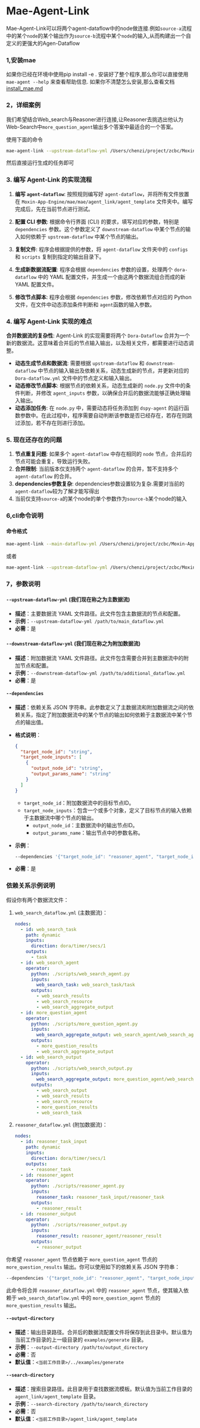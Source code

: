 
# Mae-Agent-Link
Mae-Agent-Link可以将两个agent-dataflow中的node做连接.例如`source-a`流程中的某个`node`的某个输出作为`source-b`流程中某个`node`的输入,从而构建出一个自定义的更强大的Agen-Dataflow

### 1,安装mae
如果你已经在环境中使用pip install -e . 安装好了整个程序,那么你可以直接使用 `mae-agent --help` 来查看帮助信息. 如果你不清楚怎么安装,那么查看文档 
[install_mae.md](install_mae.md)

### 2，详细案例
我们希望结合Web_search与Reasoner进行连接,让Reasoner去挑选出他认为Web-Search中`more_question_agent`输出多个答案中最适合的一个答案。

使用下面的命令
```bash
mae-agent-link --upstream-dataflow-yml /Users/chenzi/project/zcbc/Moxin-App-Engine/mae/mae/agent_link/agent_template/web_search/web_search_dataflow.yml --downstream-dataflow-yml /Users/chenzi/project/zcbc/Moxin-App-Engine/mae/mae/agent_link/agent_template/reasoner/reasoner_dataflow.yml --dependencies "{ \"target_node_id\": \"reasoner_agent\", \"target_node_inputs\": [{\"output_node_id\": \"more_question_agent\", \"output_params_name\": \"more_question_results\"}]}" --output-directory  /Users/chenzi/project/zcbc/Moxin-App-Engine/mae/examples/generate  --search-directory /Users/chenzi/project/zcbc/Moxin-App-Engine/mae/mae/agent_link/agent_template
```
然后直接运行生成的任务即可



### 3. 编写 Agent-Link 的实现流程

1. **编写 `agent-dataflow`**: 按照规则编写好 `agent-dataflow`，并将所有文件放置在 `Moxin-App-Engine/mae/mae/agent_link/agent_template` 文件夹中。编写完成后，先在当前节点进行测试。

2. **配置 CLI 参数**: 根据命令行界面 (CLI) 的要求，填写对应的参数，特别是 `dependencies` 参数。这个参数定义了 `downstream-dataflow` 中某个节点的输入如何依赖于 `upstream-dataflow` 中某个节点的输出。

3. **复制文件**: 程序会根据提供的参数，将 `agent-dataflow` 文件夹中的 `configs` 和 `scripts` 复制到指定的输出目录下。

4. **生成新数据流配置**: 程序会根据 `dependencies` 参数的设置，处理两个 `dora-dataflow` 中的 YAML 配置文件，并生成一个由这两个数据流组合而成的新 YAML 配置文件。

5. **修改节点脚本**: 程序会根据 `dependencies` 参数，修改依赖节点对应的 Python 文件，在文件中动态添加条件判断和 `agent`函数的输入参数。

   


### 4. 编写 Agent-Link 实现的难点
**合并数据流的复杂性**: Agent-Link 的实现需要将两个 `Dora-Dataflow` 合并为一个新的数据流。这意味着合并后的节点输入输出，以及相关文件，都需要进行动态调整。
   - **动态生成节点和数据流**: 需要根据 `upstream-dataflow` 和 `downstream-dataflow` 中节点的输入输出及依赖关系，动态生成新的节点，并更新对应的 `Dora-dataflow.yml` 文件中的节点定义和输入输出。
   - **动态修改节点脚本**: 根据节点的依赖关系，动态生成新的 `node.py` 文件中的条件判断，并修改 `agent_inputs` 参数，以确保合并后的数据流能够正确处理输入输出。
   - **动态添加任务**: 在 `node.py` 中，需要动态将任务添加到 `dspy-agent` 的运行函数参数中。在此过程中，程序需要自动判断该参数是否已经存在，若存在则跳过添加，若不存在则进行添加。





### 5. 现在还存在的问题
1. **节点重复问题**: 如果多个 `agent-dataflow` 中存在相同的 `node` 节点，合并后的节点可能会重复，导致运行失败。
2. **合并限制**: 当前版本仅支持两个 `agent-dataflow` 的合并，暂不支持多个 `agent-dataflow` 的合并。
3. **dependencies参数复杂**: dependencies参数设置较为复杂.需要对当前的`agent-dataflow`较为了解才能写得出
4. 当前仅支持`source-a`的某个node的单个参数作为`source-b`某个node的输入






### 6,cli命令说明

#### 命令格式
```bash
mae-agent-link --main-dataflow-yml /Users/chenzi/project/zcbc/Moxin-App-Engine/mae/mae/agent_link/agent_template/web_search/web_search_dataflow.yml --additional-dataflow-yml /Users/chenzi/project/zcbc/Moxin-App-Engine/mae/mae/agent_link/agent_template/reasoner/reasoner_dataflow.yml --dependencies "{ \"target_node_id\": \"reasoner_agent\", \"target_node_inputs\": [{\"output_node_id\": \"more_question_agent\", \"output_params_name\": \"more_question_results\"}]}"
```
或者
```bash
mae-agent-link --upstream-dataflow-yml /Users/chenzi/project/zcbc/Moxin-App-Engine/mae/mae/agent_link/agent_template/web_search/web_search_dataflow.yml --downstream-dataflow-yml /Users/chenzi/project/zcbc/Moxin-App-Engine/mae/mae/agent_link/agent_template/reasoner/reasoner_dataflow.yml --dependencies "{ \"target_node_id\": \"reasoner_agent\", \"target_node_inputs\": [{\"output_node_id\": \"more_question_agent\", \"output_params_name\": \"more_question_results\"}]}" --output-directory  /Users/chenzi/project/zcbc/Moxin-App-Engine/mae/examples/generate  --search-directory /Users/chenzi/project/zcbc/Moxin-App-Engine/mae/mae/agent_link/agent_template 
```

### 7，参数说明

#### `--upstream-dataflow-yml`  (我们现在称之为主数据流)
- **描述**：主要数据流 YAML 文件路径。此文件包含主数据流的节点和配置。
- **示例**：`--upstream-dataflow-yml /path/to/main_dataflow.yml`
- **必需**：是

#### `--downstream-dataflow-yml`  (我们现在称之为附加数据流)
- **描述**：附加数据流 YAML 文件路径。此文件包含需要合并到主数据流中的附加节点和配置。
- **示例**：`--downstream-dataflow-yml /path/to/additional_dataflow.yml`
- **必需**：是

#### `--dependencies`
- **描述**：依赖关系 JSON 字符串。此参数定义了主数据流和附加数据流之间的依赖关系，指定了附加数据流中的某个节点的输出如何依赖于主数据流中某个节点的输出值。
- **格式说明**：
  ```json
  {
    "target_node_id": "string",
    "target_node_inputs": [
      {
        "output_node_id": "string",
        "output_params_name": "string"
      }
    ]
  }
  ```
  - `target_node_id`：附加数据流中的目标节点ID。
  - `target_node_inputs`：包含一个或多个对象，定义了目标节点的输入依赖于主数据流中哪个节点的输出。
    - `output_node_id`：主数据流中的输出节点ID。
    - `output_params_name`：输出节点中的参数名称。

- **示例**：
  ```bash
  --dependencies '{"target_node_id": "reasoner_agent", "target_node_inputs": [{"output_node_id": "more_question_agent", "output_params_name": "more_question_results"}]}'
  ```
- **必需**：是

### 依赖关系示例说明
假设你有两个数据流文件：

1. `web_search_dataflow.yml` (主数据流)：
   
   ```yaml
   nodes:
     - id: web_search_task
       path: dynamic
       inputs:
         direction: dora/timer/secs/1
       outputs:
         - task
     - id: web_search_agent
       operator:
         python: ./scripts/web_search_agent.py
         inputs:
           web_search_task: web_search_task/task
         outputs:
           - web_search_results
           - web_search_resource
           - web_search_aggregate_output
     - id: more_question_agent
       operator:
         python: ./scripts/more_question_agent.py
         inputs:
           web_search_aggregate_output: web_search_agent/web_search_aggregate_output
         outputs:
           - more_question_results
           - web_search_aggregate_output
     - id: web_search_output
       operator:
         python: ./scripts/web_search_output.py
         inputs:
           web_search_aggregate_output: more_question_agent/web_search_aggregate_output
         outputs:
           - web_search_output
           - web_search_results
           - web_search_resource
           - more_question_results
           - web_search_task
   ```
   
2. `reasoner_dataflow.yml` (附加数据流)：
   ```yaml
   nodes:
     - id: reasoner_task_input
       path: dynamic
       inputs:
         direction: dora/timer/secs/1
       outputs:
         - reasoner_task
     - id: reasoner_agent
       operator:
         python: ./scripts/reasoner_agent.py
         inputs:
           reasoner_task: reasoner_task_input/reasoner_task
         outputs:
           - reasoner_result
     - id: reasoner_output
       operator:
         python: ./scripts/reasoner_output.py
         inputs:
           reasoner_result: reasoner_agent/reasoner_result
         outputs:
           - reasoner_output
   ```

你希望 `reasoner_agent` 节点依赖于 `more_question_agent` 节点的 `more_question_results` 输出。你可以使用如下的依赖关系 JSON 字符串：

```bash
--dependencies '{"target_node_id": "reasoner_agent", "target_node_inputs": [{"output_node_id": "more_question_agent", "output_params_name": "more_question_results"}]}'
```

此命令将合并 `reasoner_dataflow.yml` 中的 `reasoner_agent` 节点，使其输入依赖于 `web_search_dataflow.yml` 中的 `more_question_agent` 节点的 `more_question_results` 输出。


#### `--output-directory`
- **描述**：输出目录路径。合并后的数据流配置文件将保存到此目录中。默认值为当前工作目录的上一级目录的 `examples/generate` 目录。
- **示例**：`--output-directory /path/to/output_directory`
- **必需**：否
- **默认值**：`<当前工作目录>/../examples/generate`

#### `--search-directory`
- **描述**：搜索目录路径。此目录用于查找数据流模板。默认值为当前工作目录的 `agent_link/agent_template` 目录。
- **示例**：`--search-directory /path/to/search_directory`
- **必需**：否
- **默认值**：`<当前工作目录>/agent_link/agent_template`





